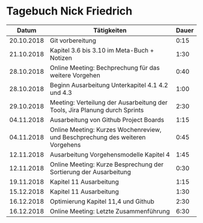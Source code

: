 # Tagebuch Nick Friedrich

Datum      | Tätigkeiten   | Dauer
---------- | ------------- | -------------------
20.10.2018 | Git vorbereitung | 0:15
21.10.2018 | Kapitel 3.6 bis 3.10 im Meta-Buch + Notizen | 1:30 
28.10.2018 | Online Meeting: Bechprechung für das weitere Vorgehen | 0:40
28.10.2018 | Beginn Ausarbeitung Unterkapitel 4.1 4.2 und 4.3 | 1:00
29.10.2018 | Meeting: Verteilung der Ausarbeitung der Tools, Jira Planung durch Sprints | 2:30
04.11.2018 | Ausarbeitung von Github Project Boards | 1:15
04.11.2018 | Online Meeting: Kurzes Wochenreview, und Beschprechung des weiteren Vorgehens | 0:45
12.11.2018 | Ausarbeitung Vorgehensmodelle Kapitel 4 | 1:45
12.11.2018 | Online Meeting: Kurze Besprechung der Sortierung der Ausarbeitung | 0:30
19.11.2018 | Kapitel 11 Ausarbeitung| 1:15
15.12.2018 | Kapitel 11 Ausarbeitung| 1:30
16.12.2018 | Optimierung Kapitel 11,4 und Github | 2:30
16.12.2018 | Online Meeting: Letzte Zusammenführung | 6:30
<script src="Tagebücher/timeCalculation.js">
</script>
